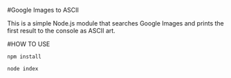 #Google Images to ASCII

This is a simple Node.js module that searches Google Images and prints the first result to the console as ASCII art.

#HOW TO USE
```
npm install

node index
```
